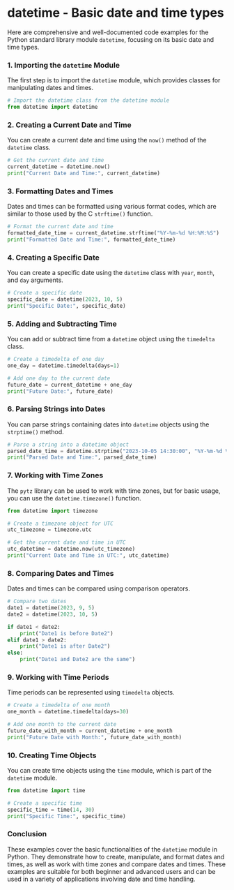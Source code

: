 # datetime - Basic date and time types

Here are comprehensive and well-documented code examples for the Python standard library module `datetime`, focusing on its basic date and time types.

### 1. Importing the `datetime` Module

The first step is to import the `datetime` module, which provides classes for manipulating dates and times.

```python
# Import the datetime class from the datetime module
from datetime import datetime
```

### 2. Creating a Current Date and Time

You can create a current date and time using the `now()` method of the `datetime` class.

```python
# Get the current date and time
current_datetime = datetime.now()
print("Current Date and Time:", current_datetime)
```

### 3. Formatting Dates and Times

Dates and times can be formatted using various format codes, which are similar to those used by the C `strftime()` function.

```python
# Format the current date and time
formatted_date_time = current_datetime.strftime("%Y-%m-%d %H:%M:%S")
print("Formatted Date and Time:", formatted_date_time)
```

### 4. Creating a Specific Date

You can create a specific date using the `datetime` class with `year`, `month`, and `day` arguments.

```python
# Create a specific date
specific_date = datetime(2023, 10, 5)
print("Specific Date:", specific_date)
```

### 5. Adding and Subtracting Time

You can add or subtract time from a `datetime` object using the `timedelta` class.

```python
# Create a timedelta of one day
one_day = datetime.timedelta(days=1)

# Add one day to the current date
future_date = current_datetime + one_day
print("Future Date:", future_date)
```

### 6. Parsing Strings into Dates

You can parse strings containing dates into `datetime` objects using the `strptime()` method.

```python
# Parse a string into a datetime object
parsed_date_time = datetime.strptime("2023-10-05 14:30:00", "%Y-%m-%d %H:%M:%S")
print("Parsed Date and Time:", parsed_date_time)
```

### 7. Working with Time Zones

The `pytz` library can be used to work with time zones, but for basic usage, you can use the `datetime.timezone()` function.

```python
from datetime import timezone

# Create a timezone object for UTC
utc_timezone = timezone.utc

# Get the current date and time in UTC
utc_datetime = datetime.now(utc_timezone)
print("Current Date and Time in UTC:", utc_datetime)
```

### 8. Comparing Dates and Times

Dates and times can be compared using comparison operators.

```python
# Compare two dates
date1 = datetime(2023, 9, 5)
date2 = datetime(2023, 10, 5)

if date1 < date2:
    print("Date1 is before Date2")
elif date1 > date2:
    print("Date1 is after Date2")
else:
    print("Date1 and Date2 are the same")
```

### 9. Working with Time Periods

Time periods can be represented using `timedelta` objects.

```python
# Create a timedelta of one month
one_month = datetime.timedelta(days=30)

# Add one month to the current date
future_date_with_month = current_datetime + one_month
print("Future Date with Month:", future_date_with_month)
```

### 10. Creating Time Objects

You can create time objects using the `time` module, which is part of the `datetime` module.

```python
from datetime import time

# Create a specific time
specific_time = time(14, 30)
print("Specific Time:", specific_time)
```

### Conclusion

These examples cover the basic functionalities of the `datetime` module in Python. They demonstrate how to create, manipulate, and format dates and times, as well as work with time zones and compare dates and times. These examples are suitable for both beginner and advanced users and can be used in a variety of applications involving date and time handling.
